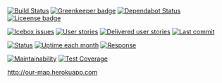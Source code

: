 [![Build Status](https://travis-ci.com/privettoli/our-map.svg?branch=master)](https://travis-ci.com/privettoli/our-map) 
[![Greenkeeper badge](https://badges.greenkeeper.io/privettoli/our-map.svg)](https://greenkeeper.io/)
[![Dependabot Status](https://api.dependabot.com/badges/status?host=github&repo=privettoli/our-map)](https://dependabot.com)
[![Liceense badge](https://badgen.net/github/license/privettoli/our-map)](https://github.com/privettoli/our-map/blob/master/LICENSE)

[![Icebox issues](https://badgen.net/github/label-issues/privettoli/our-map/icebox)](https://github.com/privettoli/our-map/projects/1#column-4287892)
[![User stories](https://badgen.net/github/label-issues/privettoli/our-map/user%20story?label=total%20user%20stories)](https://github.com/privettoli/our-map/projects/1#column-4287870)
[![Delivered user stories](https://badgen.net/github/label-issues/privettoli/our-map/user%20story/closed?label=delivered%20user%20stories)](https://github.com/privettoli/our-map/projects/1#column-4287870)
[![Last commit](https://badgen.net/github/last-commit/privettoli/our-map)](https://github.com/privettoli/our-map/commits/master)

[![Status](https://badgen.net/uptime-robot/status/m781835307-2529e9f652c01a19f1a6fe0e?label=frontend%20status)](http://our-map.herokuapp.com)
[![Uptime each month](https://badgen.net/uptime-robot/month/m781835307-2529e9f652c01a19f1a6fe0e?label=uptime%20percentage)](https://stats.uptimerobot.com/92rVqiKrv)
[![Response](https://badgen.net/uptime-robot/response/m781835307-2529e9f652c01a19f1a6fe0e)](https://stats.uptimerobot.com/92rVqiKrv)

[![Maintainability](https://api.codeclimate.com/v1/badges/4bbe4f7d4e9cc30acb6c/maintainability)](https://codeclimate.com/github/privettoli/our-map/maintainability)
[![Test Coverage](https://api.codeclimate.com/v1/badges/4bbe4f7d4e9cc30acb6c/test_coverage)](https://codeclimate.com/github/privettoli/our-map/test_coverage)

http://our-map.herokuapp.com
